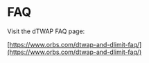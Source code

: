 # FAQ

Visit the dTWAP FAQ page:&#x20;

[https://www.orbs.com/dtwap-and-dlimit-faq/](https://www.orbs.com/dtwap-and-dlimit-faq/)
